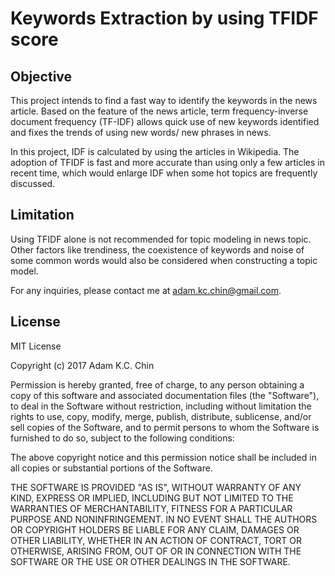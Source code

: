# Keywords Extraction by using TFIDF score

Objective
---------------------------------------------
This project intends to find a fast way to identify the keywords in the news article. Based on the feature of the news article, term frequency-inverse document frequency (TF-IDF) allows quick use of new keywords identified and fixes the trends of using new words/ new phrases in news.

In this project, IDF is calculated by using the articles in Wikipedia. The adoption of TFIDF is fast and more accurate than using only a few articles in recent time, which would enlarge IDF when some hot topics are frequently discussed.



Limitation
---------------------------------------------
Using TFIDF alone is not recommended for topic modeling in news topic. Other factors like trendiness, the coexistence of keywords and noise of some common words would also be considered when constructing a topic model.

For any inquiries, please contact me at adam.kc.chin@gmail.com.






















License
----------------------------------------------
MIT License

Copyright (c) 2017 Adam K.C. Chin

Permission is hereby granted, free of charge, to any person obtaining a copy
of this software and associated documentation files (the "Software"), to deal
in the Software without restriction, including without limitation the rights
to use, copy, modify, merge, publish, distribute, sublicense, and/or sell
copies of the Software, and to permit persons to whom the Software is
furnished to do so, subject to the following conditions:

The above copyright notice and this permission notice shall be included in all
copies or substantial portions of the Software.

THE SOFTWARE IS PROVIDED "AS IS", WITHOUT WARRANTY OF ANY KIND, EXPRESS OR
IMPLIED, INCLUDING BUT NOT LIMITED TO THE WARRANTIES OF MERCHANTABILITY,
FITNESS FOR A PARTICULAR PURPOSE AND NONINFRINGEMENT. IN NO EVENT SHALL THE
AUTHORS OR COPYRIGHT HOLDERS BE LIABLE FOR ANY CLAIM, DAMAGES OR OTHER
LIABILITY, WHETHER IN AN ACTION OF CONTRACT, TORT OR OTHERWISE, ARISING FROM,
OUT OF OR IN CONNECTION WITH THE SOFTWARE OR THE USE OR OTHER DEALINGS IN THE
SOFTWARE.
